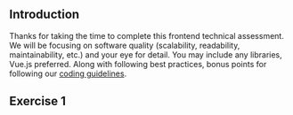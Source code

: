Introduction
---
Thanks for taking the time to complete this frontend technical assessment. We will be focusing on software quality (scalability, readability, maintainability, etc.) and your eye for detail. You may include any libraries, Vue.js preferred. Along with following best practices, bonus points for following our [coding guidelines](https://github.com/mindarc/frontend-assessment/wiki/Coding-guidelines). 

Exercise 1
---
